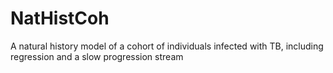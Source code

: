 # NatHistCoh
A natural history model of a cohort of individuals infected with TB, including regression and a slow progression stream
